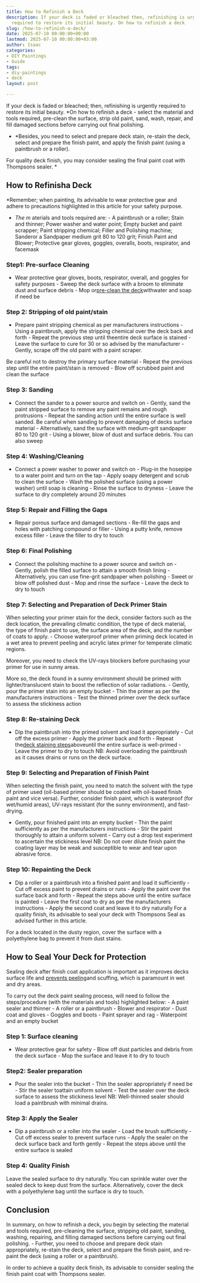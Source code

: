 ```yaml
---
title: How to Refinish a Deck
description: If your deck is faded or bleached then, refinishing is urgently 
  required to restore its initial beauty. On how to refinish a deck
slug: /how-to-refinish-a-deck/
date: 2025-07-10 00:00:00+00:00
lastmod: 2025-07-10 00:00:00+03:00
author: Isaac
categories:
- DIY Paintings
- Guide
tags:
- diy-paintings
- deck
layout: post

---
```

If your deck is faded or bleached; then, refinishing is urgently required to restore its initial beauty. *On how to refinish a deck - select the material and tools required, pre-clean the surface, strip old paint, sand, wash, repair, and fill damaged sections before carrying out final polishing.

* *Besides, you need to select and prepare deck stain, re-stain the deck, select and prepare the finish paint, and apply the finish paint (using a paintbrush or a roller).

For quality deck finish, you may consider sealing the final paint coat with Thompsons sealer. *

##

##  How to Refinisha Deck

*Remember; when painting, its advisable to wear protective gear and adhere to precautions highlighted in this article for your safety purpose.

* *The m* aterials and tools required are: - A paintbrush or a roller; Stain and thinner; Power washer and water point; Empty bucket and paint scrapper; Paint stripping chemical; Filler and Polishing machine; Sanderor a Sandpaper medium grit 80 to 120 grit; Finish Paint and Blower; Protective gear gloves, goggles, overalls, boots, respirator, and facemask

###  Step1: Pre-surface Cleaning

- Wear protective gear gloves, boots, respirator, overall, and goggles for safety purposes - Sweep the deck surface with a broom to eliminate dust and surface debris - Mop or[pre-clean the deck](https://pestpolicy.com/how-to-clean-a-deck-before-staining/)withwater and soap if need be

###  Step 2: Stripping of old paint/stain

- Prepare paint stripping chemical as per manufacturers instructions - Using a paintbrush, apply the stripping chemical over the deck back and forth - Repeat the previous step until theentire deck surface is stained - Leave the surface to cure for 30 or so advised by the manufacturer - Gently, scrape off the old paint with a paint scraper.

Be careful not to destroy the primary surface material - Repeat the previous step until the entire paint/stain is removed - Blow off scrubbed paint and clean the surface

###  Step 3: Sanding

- Connect the sander to a power source and switch on - Gently, sand the paint stripped surface to remove any paint remains and rough protrusions - Repeat the sanding action until the entire surface is well sanded. Be careful when sanding to prevent damaging of decks surface material - Alternatively, sand the surface with medium-grit sandpaper 80 to 120 grit - Using a blower, blow of dust and surface debris. You can also sweep

###  Step 4: Washing/Cleaning

- Connect a power washer to power and switch on - Plug-in the hosepipe to a water point and turn on the tap - Apply soapy detergent and scrub to clean the surface - Wash the polished surface (using a power washer) until soap is cleaning - Rinse the surface to dryness - Leave the surface to dry completely around 20 minutes

###  Step 5: Repair and Filling the Gaps

- Repair porous surface and damaged sections - Re-fill the gaps and holes with patching compound or filler - Using a putty knife, remove excess filler - Leave the filler to dry to touch

###  Step 6: Final Polishing

- Connect the polishing machine to a power source and switch on - Gently, polish the filled surface to attain a smooth finish lining - Alternatively, you can use fine-grit sandpaper when polishing - Sweet or blow off polished dust - Mop and rinse the surface - Leave the deck to dry to touch

###  Step 7: Selecting and Preparation of Deck Primer Stain

When selecting your primer stain for the deck, consider factors such as the deck location, the prevailing climatic condition, the type of deck material, the type of finish paint to use, the surface area of the deck, and the number of coats to apply. - Choose waterproof primer when priming deck located in a wet area to prevent peeling and acrylic latex primer for temperate climatic regions.

Moreover, you need to check the UV-rays blockers before purchasing your primer for use in sunny areas.

More so, the deck found in a sunny environment should be primed with lighter/translucent stain to boost the reflection of solar radiations. - Gently, pour the primer stain into an empty bucket - Thin the primer as per the manufacturers instructions - Test the thinned primer over the deck surface to assess the stickiness action

###  Step 8: Re-staining Deck

- Dip the paintbrush into the primed solvent and load it appropriately - Cut off the excess primer - Apply the primer back and forth - Repeat the[deck staining steps](https://pestpolicy.com/how-to-stain-a-deck-for-the-first-time/)aboveuntil the entire surface is well-primed - Leave the primer to dry to touch NB: Avoid overloading the paintbrush as it causes drains or runs on the deck surface.

###  Step 9: Selecting and Preparation of Finish Paint

When selecting the finish paint, you need to match the solvent with the type of primer used (oil-based primer should be coated with oil-based finish paint and vice versa). Further, consider finish paint, which is waterproof (for wet/humid areas), UV-rays resistant (for the sunny environment), and fast-drying.

- Gently, pour finished paint into an empty bucket - Thin the paint sufficiently as per the manufacturers instructions - Stir the paint thoroughly to attain a uniform solvent - Carry out a drop test experiment to ascertain the stickiness level NB: Do not over dilute finish paint the coating layer may be weak and susceptible to wear and tear upon abrasive force.

###  Step 10: Repainting the Deck

- Dip a roller or a paintbrush into a finished paint and load it sufficiently - Cut off excess paint to prevent drains or runs - Apply the paint over the surface back and forth - Repeat the steps above until the entire surface is painted - Leave the first coat to dry as per the manufacturers instructions - Apply the second coat and leave it to dry naturally For a quality finish, its advisable to seal your deck with Thompsons Seal as advised further in this article.

For a deck located in the dusty region, cover the surface with a polyethylene bag to prevent it from dust stains.

##  How to Seal Your Deck for Protection

Sealing deck after finish coat application is important as it improves decks surface life and [prevents peeling](https://pestpolicy.com/how-to-paint-a-deck-with-peeling-paint/)and scuffing, which is paramount in wet and dry areas.

To carry out the deck paint sealing process, will need to follow the steps/procedure (with the materials and tools) highlighted below: - A paint sealer and thinner - A roller or a paintbrush - Blower and respirator - Dust coat and gloves - Goggles and boots - Paint sprayer and rag - Waterpoint and an empty bucket

###  Step 1: Surface cleaning

- Wear protective gear for safety - Blow off dust particles and debris from the deck surface - Mop the surface and leave it to dry to touch

###  Step2: Sealer preparation

- Pour the sealer into the bucket - Thin the sealer appropriately if need be - Stir the sealer toattain uniform solvent - Test the sealer over the deck surface to assess the stickiness level NB: Well-thinned sealer should load a paintbrush with minimal drains.

###  Step 3: Apply the Sealer

- Dip a paintbrush or a roller into the sealer - Load the brush sufficiently - Cut off excess sealer to prevent surface runs - Apply the sealer on the deck surface back and forth gently - Repeat the steps above until the entire surface is sealed

###  Step 4: Quality Finish

Leave the sealed surface to dry naturally. You can sprinkle water over the sealed deck to keep dust from the surface. Alternatively, cover the deck with a polyethylene bag until the surface is dry to touch.

##  Conclusion

In summary, on how to refinish a deck, you begin by selecting the material and tools required, pre-cleaning the surface, stripping old paint, sanding, washing, repairing, and filling damaged sections before carrying out final polishing. - Further, you need to choose and prepare deck stain appropriately, re-stain the deck, select and prepare the finish paint, and re-paint the deck (using a roller or a paintbrush).

In order to achieve a quality deck finish, its advisable to consider sealing the finish paint coat with Thompsons sealer.